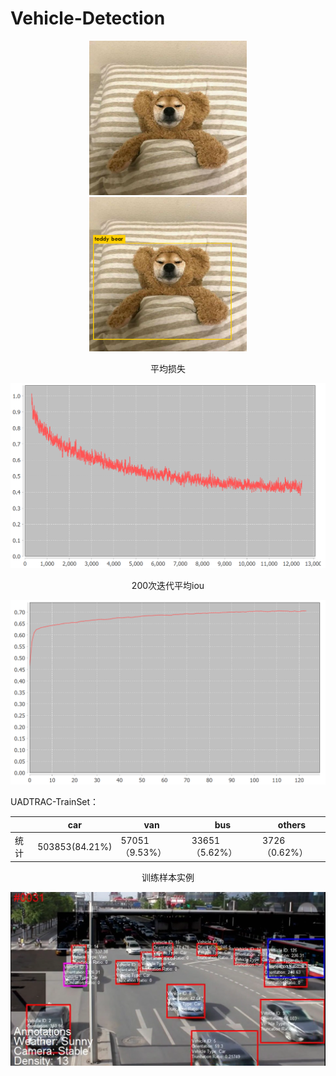 # Vehicle-Detection

<div align="center">

<img src="https://raw.githubusercontent.com/EternalSaul/Vehicle-Detection/master/img/jk3.jpg" width="50%"/>

<img src="https://raw.githubusercontent.com/EternalSaul/Vehicle-Detection/master/img/predictions.png" width="50%"/>

</div>

<div align="center">

平均损失

![平均损失值](https://raw.githubusercontent.com/EternalSaul/Vehicle-Detection/master/img/QQ图片20180408234638.png)

200次迭代平均iou

![100次迭代的IOU平均值](https://raw.githubusercontent.com/EternalSaul/Vehicle-Detection/master/img/QQ图片20180408234741.png)

[](https://raw.githubusercontent.com/EternalSaul/Vehicle-Detection/master/img/IOUchart0408.avg)

</div>

UADTRAC-TrainSet：

|      | car            | van            | bus            | others        |
| ---- | -------------- | -------------- | -------------- | ------------- |
| 统计 | 503853(84.21%) | 57051（9.53%） | 33651（5.62%） | 3726（0.62%） |

<div align="center">

训练样本实例

![训练样本实例](https://raw.githubusercontent.com/EternalSaul/Vehicle-Detection/master/img/QQ图片20180409000739.png)
</div>















